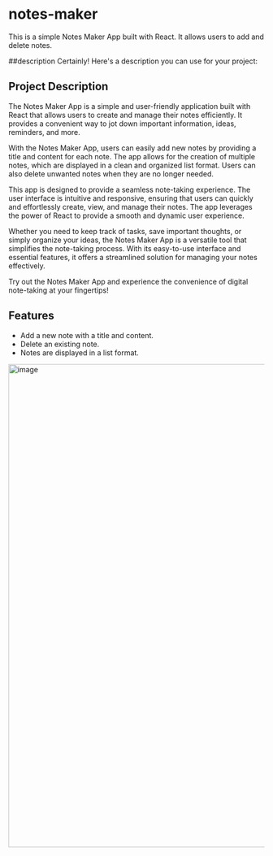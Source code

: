 # notes-maker


This is a simple Notes Maker App built with React. It allows users to add and delete notes.

##description
Certainly! Here's a description you can use for your project:

## Project Description

The Notes Maker App is a simple and user-friendly application built with React that allows users to create and manage their notes efficiently. It provides a convenient way to jot down important information, ideas, reminders, and more.

With the Notes Maker App, users can easily add new notes by providing a title and content for each note. The app allows for the creation of multiple notes, which are displayed in a clean and organized list format. Users can also delete unwanted notes when they are no longer needed.

This app is designed to provide a seamless note-taking experience. The user interface is intuitive and responsive, ensuring that users can quickly and effortlessly create, view, and manage their notes. The app leverages the power of React to provide a smooth and dynamic user experience.

Whether you need to keep track of tasks, save important thoughts, or simply organize your ideas, the Notes Maker App is a versatile tool that simplifies the note-taking process. With its easy-to-use interface and essential features, it offers a streamlined solution for managing your notes effectively.

Try out the Notes Maker App and experience the convenience of digital note-taking at your fingertips!

## Features

- Add a new note with a title and content.
- Delete an existing note.
- Notes are displayed in a list format.
<img width="951" alt="image" src="https://github.com/Shikha954/notes-maker/assets/84771860/1794df45-576f-4b80-a76c-bcb71af26555">

